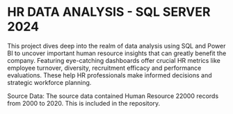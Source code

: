 # HR DATA ANALYSIS - SQL SERVER 2024

This project dives deep into the realm of data analysis using SQL and Power BI to uncover important human resource insights that can greatly benefit the company. Featuring eye-catching dashboards offer crucial HR metrics like employee turnover, diversity, recruitment efficacy and performance evaluations. These help HR professionals make informed decisions and strategic workforce planning.

Source Data:
The source data contained Human Resource 22000 records from 2000 to 2020. This is included in the repository.
